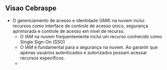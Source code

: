 ## Visao Cebraspe
- O gerenciamento de acesso e identidade (IAM) na nuvem inclui recursos como interface de controle de acesso único, segurança aprimorada e controle de acesso em nível de recurso.
	- O IAM na nuvem frequentemente inclui um recurso conhecido como Single Sign-On (SSO)
	- O IAM é fundamental para a segurança na nuvem. Ao garantir que apenas usuários autenticados e autorizados possam acessar recursos específicos.
	- 